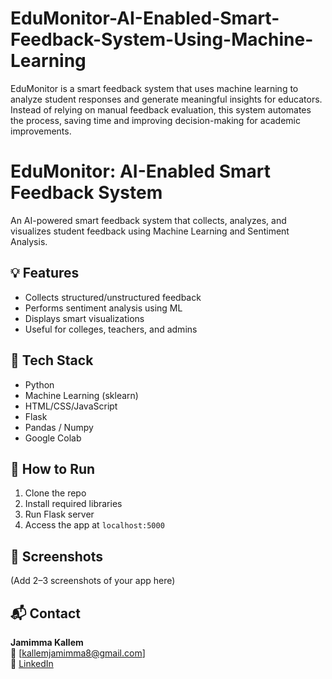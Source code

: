 # EduMonitor-AI-Enabled-Smart-Feedback-System-Using-Machine-Learning
EduMonitor is a smart feedback system that uses machine learning to analyze student responses and generate meaningful insights for educators. Instead of relying on manual feedback evaluation, this system automates the process, saving time and improving decision-making for academic improvements.
# EduMonitor: AI-Enabled Smart Feedback System

An AI-powered smart feedback system that collects, analyzes, and visualizes student feedback using Machine Learning and Sentiment Analysis.

## 💡 Features
- Collects structured/unstructured feedback
- Performs sentiment analysis using ML
- Displays smart visualizations
- Useful for colleges, teachers, and admins

## 🔧 Tech Stack
- Python
- Machine Learning (sklearn)
- HTML/CSS/JavaScript
- Flask
- Pandas / Numpy
- Google Colab

## 🚀 How to Run
1. Clone the repo
2. Install required libraries
3. Run Flask server
4. Access the app at `localhost:5000`

## 📸 Screenshots
(Add 2–3 screenshots of your app here)

## 📬 Contact
**Jamimma Kallem**  
📧 [kallemjamimma8@gmail.com]  
🔗 [LinkedIn](https://www.linkedin.com/in/jamimma/)
